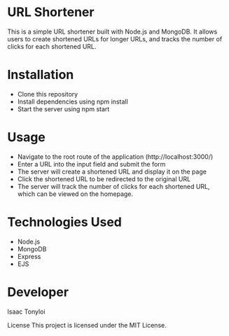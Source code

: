 # URL Shortener
This is a simple URL shortener built with Node.js and MongoDB. It allows users to create shortened URLs for longer URLs, and tracks the number of clicks for each shortened URL.

# Installation
- Clone this repository
- Install dependencies using npm install  
- Start the server using npm start
# Usage
- Navigate to the root route of the application (http://localhost:3000/)   
- Enter a URL into the input field and submit the form   
- The server will create a shortened URL and display it on the page   
- Click the shortened URL to be redirected to the original URL  
- The server will track the number of clicks for each shortened URL, which can be viewed on the homepage.
# Technologies Used
- Node.js
- MongoDB   
- Express  
- EJS  
# Developer
Isaac Tonyloi

License
This project is licensed under the MIT License.






